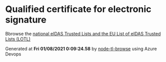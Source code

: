 # Qualified certificate for electronic signature 
 Bbrowse the [national eIDAS Trusted Lists and the EU List of eIDAS Trusted Lists (LOTL)](https://webgate.ec.europa.eu/tl-browser/#/) 
 
 
Generated at **Fri 01/08/2021  0:09:24.58** by [node-tl-browse](https://github.com/ymedlop/node-tl-browser) using Azure Devops 
